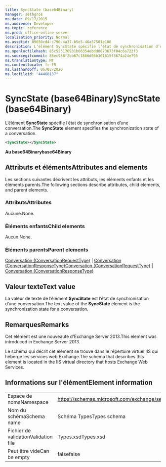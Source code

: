 ```yaml
---
title: SyncState (base64Binary)
manager: sethgros
ms.date: 09/17/2015
ms.audience: Developer
ms.topic: reference
ms.prod: office-online-server
localization_priority: Normal
ms.assetid: 89650cd4-c790-4a37-b5e5-46a57501e100
description: L’élément SyncState spécifie l’état de synchronisation d’une conversation.
ms.openlocfilehash: 85c525176931b66354ebdd8873673f04c6a722f3
ms.sourcegitcommit: 88ec988f2bb67c1866d06b361615f3674a24e795
ms.translationtype: MT
ms.contentlocale: fr-FR
ms.lasthandoff: 06/03/2020
ms.locfileid: "44468137"
---
```

# <a name="syncstate-base64binary"></a><span data-ttu-id="d2739-103">SyncState (base64Binary)</span><span class="sxs-lookup"><span data-stu-id="d2739-103">SyncState (base64Binary)</span></span>

<span data-ttu-id="d2739-104">L’élément **SyncState** spécifie l’état de synchronisation d’une conversation.</span><span class="sxs-lookup"><span data-stu-id="d2739-104">The **SyncState** element specifies the synchronization state of a conversation.</span></span> 
  
```XML
<SyncState></SyncState>
```

 <span data-ttu-id="d2739-105">**Au base64Binary**</span><span class="sxs-lookup"><span data-stu-id="d2739-105">**base64Binary**</span></span>
## <a name="attributes-and-elements"></a><span data-ttu-id="d2739-106">Attributs et éléments</span><span class="sxs-lookup"><span data-stu-id="d2739-106">Attributes and elements</span></span>

<span data-ttu-id="d2739-107">Les sections suivantes décrivent les attributs, les éléments enfants et les éléments parents.</span><span class="sxs-lookup"><span data-stu-id="d2739-107">The following sections describe attributes, child elements, and parent elements.</span></span>
  
### <a name="attributes"></a><span data-ttu-id="d2739-108">Attributs</span><span class="sxs-lookup"><span data-stu-id="d2739-108">Attributes</span></span>

<span data-ttu-id="d2739-109">Aucune.</span><span class="sxs-lookup"><span data-stu-id="d2739-109">None.</span></span>
  
### <a name="child-elements"></a><span data-ttu-id="d2739-110">Éléments enfants</span><span class="sxs-lookup"><span data-stu-id="d2739-110">Child elements</span></span>

<span data-ttu-id="d2739-111">Aucun.</span><span class="sxs-lookup"><span data-stu-id="d2739-111">None.</span></span>
  
### <a name="parent-elements"></a><span data-ttu-id="d2739-112">Éléments parents</span><span class="sxs-lookup"><span data-stu-id="d2739-112">Parent elements</span></span>

<span data-ttu-id="d2739-113">[Conversation (ConversationRequestType)](conversation-conversationrequesttype.md)  |  [Conversation (ConversationResponseType)](conversation-conversationresponsetype.md)</span><span class="sxs-lookup"><span data-stu-id="d2739-113">[Conversation (ConversationRequestType)](conversation-conversationrequesttype.md) | [Conversation (ConversationResponseType)](conversation-conversationresponsetype.md)</span></span>
  
## <a name="text-value"></a><span data-ttu-id="d2739-114">Valeur texte</span><span class="sxs-lookup"><span data-stu-id="d2739-114">Text value</span></span>

<span data-ttu-id="d2739-115">La valeur de texte de l’élément **SyncState** est l’état de synchronisation d’une conversation.</span><span class="sxs-lookup"><span data-stu-id="d2739-115">The text value of the **SyncState** element is the synchronization state for a conversation.</span></span> 
  
## <a name="remarks"></a><span data-ttu-id="d2739-116">Remarques</span><span class="sxs-lookup"><span data-stu-id="d2739-116">Remarks</span></span>

<span data-ttu-id="d2739-117">Cet élément est une nouveauté d'Exchange Server 2013.</span><span class="sxs-lookup"><span data-stu-id="d2739-117">This element was introduced in Exchange Server 2013.</span></span>
  
<span data-ttu-id="d2739-118">Le schéma qui décrit cet élément se trouve dans le répertoire virtuel IIS qui héberge les services web Exchange.</span><span class="sxs-lookup"><span data-stu-id="d2739-118">The schema that describes this element is located in the IIS virtual directory that hosts Exchange Web Services.</span></span>
  
## <a name="element-information"></a><span data-ttu-id="d2739-119">Informations sur l'élément</span><span class="sxs-lookup"><span data-stu-id="d2739-119">Element information</span></span>

|||
|:-----|:-----|
|<span data-ttu-id="d2739-120">Espace de noms</span><span class="sxs-lookup"><span data-stu-id="d2739-120">Namespace</span></span>  <br/> |https://schemas.microsoft.com/exchange/services/2006/types  <br/> |
|<span data-ttu-id="d2739-121">Nom du schéma</span><span class="sxs-lookup"><span data-stu-id="d2739-121">Schema name</span></span>  <br/> |<span data-ttu-id="d2739-122">Schéma Types</span><span class="sxs-lookup"><span data-stu-id="d2739-122">Types schema</span></span>  <br/> |
|<span data-ttu-id="d2739-123">Fichier de validation</span><span class="sxs-lookup"><span data-stu-id="d2739-123">Validation file</span></span>  <br/> |<span data-ttu-id="d2739-124">Types.xsd</span><span class="sxs-lookup"><span data-stu-id="d2739-124">Types.xsd</span></span>  <br/> |
|<span data-ttu-id="d2739-125">Peut être vide</span><span class="sxs-lookup"><span data-stu-id="d2739-125">Can be empty</span></span>  <br/> |<span data-ttu-id="d2739-126">false</span><span class="sxs-lookup"><span data-stu-id="d2739-126">false</span></span>  <br/> |
   

